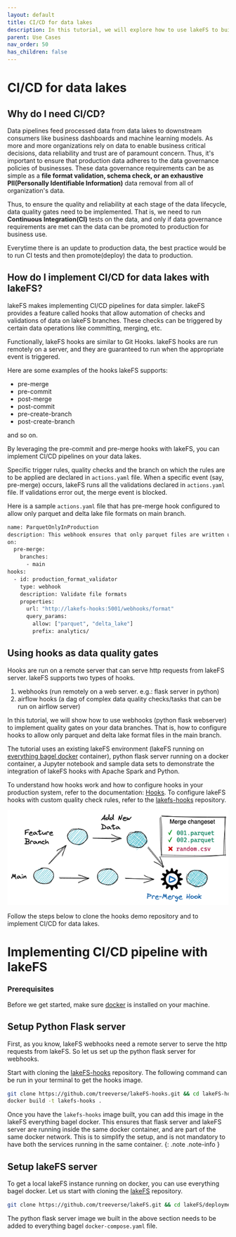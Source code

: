 ```yaml
---
layout: default 
title: CI/CD for data lakes
description: In this tutorial, we will explore how to use lakeFS to build a CI/CD pipeline for data lakes.
parent: Use Cases
nav_order: 50
has_children: false
---
```


# CI/CD for data lakes

## Why do I need CI/CD?

Data pipelines feed processed data from data lakes to downstream consumers like business dashboards and machine learning models. As more and more organizations rely on data to enable business critical decisions, data reliability and trust are of paramount concern. Thus, it's important to ensure that production data adheres to the data governance policies of businesses. These data governance requirements can be as simple as a **file format validation, schema check, or an exhaustive PII(Personally Identifiable Information)** data removal from all of organization's data. 

Thus, to ensure the quality and reliability at each stage of the data lifecycle, data quality gates need to be implemented. That is, we need to run **Continuous Integration(CI)** tests on the data, and only if data governance requirements are met can the data can be promoted to production for business use. 

Everytime there is an update to production data, the best practice would be to run CI tests and then promote(deploy) the data to production. 

## How do I implement CI/CD for data lakes with lakeFS?

lakeFS makes implementing CI/CD pipelines for data simpler. lakeFS provides a feature called hooks that allow automation of checks and validations of data on lakeFS branches. These checks can be triggered by certain data operations like committing, merging, etc. 

Functionally, lakeFS hooks are similar to Git Hooks. lakeFS hooks are run remotely on a server, and they are guaranteed to run when the appropriate event is triggered.

Here are some examples of the hooks lakeFS supports:
* pre-merge
* pre-commit
* post-merge
* post-commit
* pre-create-branch
* post-create-branch

and so on.

By leveraging the pre-commit and pre-merge hooks with lakeFS, you can implement CI/CD pipelines on your data lakes.

Specific trigger rules, quality checks and the branch on which the rules are to be applied are declared in `actions.yaml` file. When a specific event (say, pre-merge) occurs, lakeFS runs all the validations declared in `actions.yaml` file. If validations error out, the merge event is blocked.

Here is a sample `actions.yaml` file that has pre-merge hook configured to allow only parquet and delta lake file formats on main branch.

```bash
name: ParquetOnlyInProduction
description: This webhook ensures that only parquet files are written under production/
on:
  pre-merge:
    branches:
      - main
hooks:
  - id: production_format_validator
    type: webhook
    description: Validate file formats
    properties:
      url: "http://lakefs-hooks:5001/webhooks/format"
      query_params:
        allow: ["parquet", "delta_lake"]
        prefix: analytics/
```

## Using hooks as data quality gates

Hooks are run on a remote server that can serve http requests from lakeFS server. lakeFS supports two types of hooks.
1. webhooks (run remotely on a web server. e.g.: flask server in python) 
2. airflow hooks (a dag of complex data quality checks/tasks that can be run on airflow server) 

In this tutorial, we will show how to use webhooks (python flask webserver) to implement quality gates on your data branches. That is, how to configure hooks to allow only parquet and delta lake format files in the main branch.

The tutorial uses an existing lakeFS environment (lakeFS running on [everything bagel docker](https://lakefs.io/the-docker-everything-bagel-spin-up-a-local-data-stack/) container), python flask server running on a docker container, a Jupyter notebook and sample data sets to demonstrate the integration of lakeFS hooks with Apache Spark and Python. 

To understand how hooks work and how to configure hooks in your production system, refer to the documentation: [Hooks](../setup/hooks.md). To configure lakeFS hooks with custom quality check rules, refer to the [lakefs-hooks](https://github.com/treeverse/lakeFS-hooks) repository.

![lakeFS hooks - Promotion workflow](../assets/img/promotion_workflow.png)

Follow the steps below to clone the hooks demo repository and to implement CI/CD for data lakes.

# Implementing CI/CD pipeline with lakeFS
### Prerequisites

Before we get started, make sure [docker](https://docs.docker.com/engine/install/) is installed on your machine.

## Setup Python Flask server

First, as you know, lakeFS webhooks need a remote server to serve the http requests from lakeFS. So let us set up the python flask server for webhooks.

Start with cloning the [lakeFS-hooks](https://github.com/treeverse/lakeFS-hooks) repository. The following command can be run in your terminal to get the hooks image.

```bash
git clone https://github.com/treeverse/lakeFS-hooks.git && cd lakeFS-hooks/
docker build -t lakefs-hooks .
```
Once you have the `lakefs-hooks` image built, you can add this image in the lakeFS everything bagel docker. This ensures that flask server and lakeFS server are running inside the same docker container, and are part of the same docker network. This is to simplify the setup, and is not mandatory to have both the services running in the same container.
{: .note .note-info }

## Setup lakeFS server

To get a local lakeFS instance running on docker, you can use everything bagel docker. Let us start with cloning the [lakeFS](https://github.com/treeverse/lakeFS) repository.

```bash
git clone https://github.com/treeverse/lakeFS.git && cd lakeFS/deployments/compose
```

The python flask server image we built in the above section needs to be added to everything bagel `docker-compose.yaml` file.

